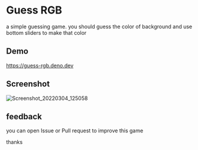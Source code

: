 # Guess RGB

a simple guessing game. you should guess the color of background and use bottom sliders to make that color

## Demo
https://guess-rgb.deno.dev

## Screenshot
![Screenshot_20220304_125058](https://user-images.githubusercontent.com/42554876/156726217-28e05c6b-0039-456e-8dcc-f3a77b6258b6.png)

## feedback
you can open Issue or Pull request to improve this game

thanks
